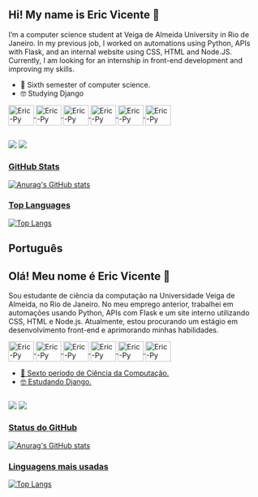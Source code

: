 ## Hi! My name is Eric Vicente 👋

I’m a computer science student at Veiga de Almeida University in Rio de Janeiro. In my previous job, I worked on automations using Python, APIs with Flask, and an internal website using CSS, HTML and Node.JS. Currently, I am looking for an internship in front-end development and improving my skills.</h2>



- 📖 Sixth semester of computer science.
- 🤓 Studying Django

<div>
  <a href="https://github.com/Ericvmartins">
  
  <img align="center" alt="Eric-Py" height="40" width="50" src="https://cdn.jsdelivr.net/gh/devicons/devicon@latest/icons/python/python-original-wordmark.svg" />
  <img align="center" alt="Eric-Py" height="40" width="50" src="https://cdn.jsdelivr.net/gh/devicons/devicon@latest/icons/html5/html5-original-wordmark.svg" />
  <img align="center" alt="Eric-Py" height="40" width="50" src="https://cdn.jsdelivr.net/gh/devicons/devicon@latest/icons/css3/css3-original-wordmark.svg" />
  <img align="center" alt="Eric-Py" height="40" width="50" src="https://cdn.jsdelivr.net/gh/devicons/devicon@latest/icons/nodejs/nodejs-original-wordmark.svg" />
  <img align="center" alt="Eric-Py" height="40" width="50" src="https://cdn.jsdelivr.net/gh/devicons/devicon@latest/icons/flask/flask-original-wordmark.svg" />
  <img align="center" alt="Eric-Py" height="40" width="50" src="https://cdn.jsdelivr.net/gh/devicons/devicon@latest/icons/javascript/javascript-original.svg" />
</div>

##

<div>
  <a href = "mailto:ericvmartins@gmail.com"><img src="https://img.shields.io/badge/Gmail-D14836?style=for-the-badge&logo=gmail&logoColor=white" target="_blank"></a>
  <a href = "https://www.linkedin.com/in/eric-vicente" target="_blank"> <img src="https://img.shields.io/badge/LinkedIn-0077B5?style=for-the-badge&logo=linkedin&logoColor=white"                                                   
</div>

### GitHub Stats

![Anurag's GitHub stats](https://github-readme-stats.vercel.app/api?username=Ericvmartins&show_icons=true&theme=react)

### Top Languages

[![Top Langs](https://github-readme-stats.vercel.app/api/top-langs/?username=Ericvmartins&layout=donut)](https://github.com/anuraghazra/github-readme-stats)

## Português

## Olá! Meu nome é Eric Vicente 👋

Sou estudante de ciência da computação na Universidade Veiga de Almeida, no Rio de Janeiro. No meu emprego anterior, trabalhei em automações usando Python, APIs com Flask e um site interno utilizando CSS, HTML e Node.js. Atualmente, estou procurando um estágio em desenvolvimento front-end e aprimorando minhas habilidades.</h2>

<div>
  <a href="https://github.com/Ericvmartins">
  
  <img align="center" alt="Eric-Py" height="40" width="50" src="https://cdn.jsdelivr.net/gh/devicons/devicon@latest/icons/python/python-original-wordmark.svg" />
  <img align="center" alt="Eric-Py" height="40" width="50" src="https://cdn.jsdelivr.net/gh/devicons/devicon@latest/icons/html5/html5-original-wordmark.svg" />
  <img align="center" alt="Eric-Py" height="40" width="50" src="https://cdn.jsdelivr.net/gh/devicons/devicon@latest/icons/css3/css3-original-wordmark.svg" />
  <img align="center" alt="Eric-Py" height="40" width="50" src="https://cdn.jsdelivr.net/gh/devicons/devicon@latest/icons/nodejs/nodejs-original-wordmark.svg" />
  <img align="center" alt="Eric-Py" height="40" width="50" src="https://cdn.jsdelivr.net/gh/devicons/devicon@latest/icons/flask/flask-original-wordmark.svg" />
  <img align="center" alt="Eric-Py" height="40" width="50" src="https://cdn.jsdelivr.net/gh/devicons/devicon@latest/icons/javascript/javascript-original.svg" />
</div>

- 📖 Sexto período de Ciência da Computação.
- 🤓 Estudando Django.

##

<div>
  <a href = "mailto:ericvmartins@gmail.com"><img src="https://img.shields.io/badge/Gmail-D14836?style=for-the-badge&logo=gmail&logoColor=white" target="_blank"></a>
  <a href = "www.linkedin.com/in/eric-vicente"> <img src="https://img.shields.io/badge/LinkedIn-0077B5?style=for-the-badge&logo=linkedin&logoColor=white"
</div>

### Status do GitHub

![Anurag's GitHub stats](https://github-readme-stats.vercel.app/api?username=Ericvmartins&show_icons=true&theme=react)

### Linguagens mais usadas

[![Top Langs](https://github-readme-stats.vercel.app/api/top-langs/?username=Ericvmartins&layout=donut)](https://github.com/anuraghazra/github-readme-stats)

          
          
          

